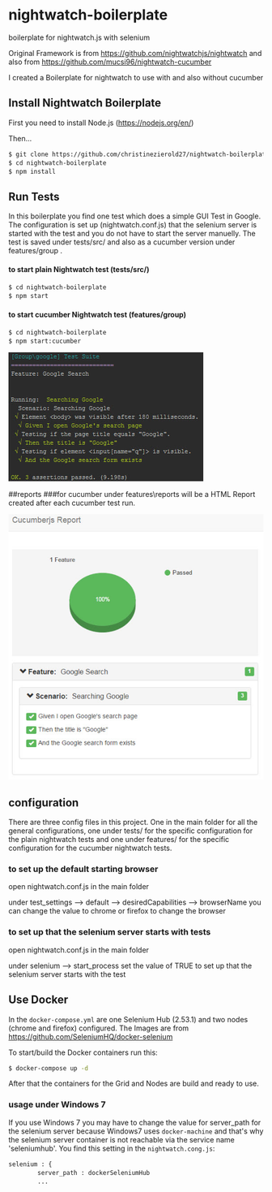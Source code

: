 # nightwatch-boilerplate
boilerplate for nightwatch.js with selenium

Original Framework is from https://github.com/nightwatchjs/nightwatch and also from https://github.com/mucsi96/nightwatch-cucumber

I  created a Boilerplate for nightwatch to use with and also without cucumber

## Install Nightwatch Boilerplate

First you need to install Node.js (https://nodejs.org/en/)

Then...
```sh
$ git clone https://github.com/christinezierold27/nightwatch-boilerplate.git
$ cd nightwatch-boilerplate
$ npm install
```

## Run Tests

In this boilerplate you find one test which does a simple GUI Test in Google. The configuration is set up (nightwatch.conf.js) that the selenium server is started with the test and you do not have to start the server manuelly. The test is saved under tests/src/ and also as a cucumber version under features/group .

#### to start plain Nightwatch test (tests/src/)

```sh
$ cd nightwatch-boilerplate
$ npm start
```

#### to start cucumber Nightwatch test (features/group)

```sh
$ cd nightwatch-boilerplate
$ npm start:cucumber
```
![Console Output](./img/cucumber_console_log.jpg)

##reports
###for cucumber
under features\reports will be a HTML Report created after each cucumber test run.

![HTML Report](./img/cucumber_html_report.jpg)

## configuration

There are three config files in this project. One in the main folder for all the general configurations, one under tests/ for the specific configuration for the plain nightwatch tests and one under features/ for the specific configuration for the cucumber nightwatch tests.

### to set up the default starting browser
open nightwatch.conf.js in the main folder

under test_settings --> default --> desiredCapabilities --> browserName  you can change the value to chrome or firefox to change the browser

### to set up that the selenium server starts with tests
open nightwatch.conf.js in the main folder

under selenium --> start_process  set the value of TRUE to set up that the selenium server starts with the test

## Use Docker
In the `docker-compose.yml` are one Selenium Hub (2.53.1) and two nodes (chrome and firefox) configured. The Images are from https://github.com/SeleniumHQ/docker-selenium

To start/build the Docker containers run this:

```sh
$ docker-compose up -d
```

After that the containers for the Grid and Nodes are build and ready to use.

### usage under Windows 7

If you use Windows 7 you may have to change the value for server_path for the selenium server because Windows7 uses `docker-machine` and that's why the selenium server container is not reachable via the service name 'seleniumhub'. You find this setting in the `nightwatch.cong.js`:
```sh
selenium : {
        server_path : dockerSeleniumHub
        ...
```
